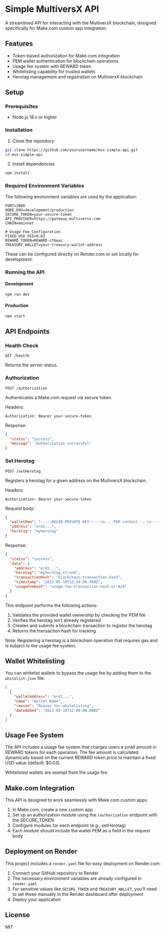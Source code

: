 # Simple MultiversX API

A streamlined API for interacting with the MultiversX blockchain, designed specifically for Make.com custom app integration.

## Features

- Token-based authorization for Make.com integration
- PEM wallet authentication for blockchain operations
- Usage fee system with REWARD token
- Whitelisting capability for trusted wallets
- Herotag management and registration on MultiversX blockchain

## Setup

### Prerequisites

- Node.js 18.x or higher

### Installation

1. Clone the repository
```bash
git clone https://github.com/yourusername/mvx-simple-api.git
cd mvx-simple-api
```

2. Install dependencies
```bash
npm install
```

### Required Environment Variables

The following environment variables are used by the application:

```
PORT=3000
NODE_ENV=development/production
SECURE_TOKEN=your-secure-token
API_PROVIDER=https://gateway.multiversx.com
CHAIN=mainnet

# Usage Fee Configuration
FIXED_USD_FEE=0.03
REWARD_TOKEN=REWARD-cf6eac
TREASURY_WALLET=your-treasury-wallet-address
```

These can be configured directly on Render.com or set locally for development.

### Running the API

#### Development
```bash
npm run dev
```

#### Production
```bash
npm start
```

## API Endpoints

### Health Check
```
GET /health
```
Returns the server status.

### Authorization
```
POST /authorization
```
Authenticates a Make.com request via secure token.

Headers:
```
Authorization: Bearer your-secure-token
```

Response:
```json
{
  "status": "success",
  "message": "Authorization successful"
}
```

### Set Herotag
```
POST /setHerotag
```
Registers a herotag for a given address on the MultiversX blockchain.

Headers:
```
Authorization: Bearer your-secure-token
```

Request body:
```json
{
  "walletPem": "-----BEGIN PRIVATE KEY-----\n... PEM content ...\n-----END PRIVATE KEY-----",
  "address": "erd1...",
  "herotag": "myherotag"
}
```

Response:
```json
{
  "status": "success",
  "data": {
    "address": "erd1...",
    "herotag": "myherotag.elrond",
    "transactionHash": "blockchain-transaction-hash",
    "timestamp": "2023-05-10T12:34:56.789Z",
    "usageFeeHash": "usage-fee-transaction-hash-or-N/A"
  }
}
```

This endpoint performs the following actions:
1. Validates the provided wallet ownership by checking the PEM file
2. Verifies the herotag isn't already registered
3. Creates and submits a blockchain transaction to register the herotag
4. Returns the transaction hash for tracking

Note: Registering a herotag is a blockchain operation that requires gas and is subject to the usage fee system.

## Wallet Whitelisting

You can whitelist wallets to bypass the usage fee by adding them to the `whitelist.json` file:

```json
[
  {
    "walletAddress": "erd1...",
    "name": "Wallet Name",
    "reason": "Reason for whitelisting",
    "dateAdded": "2023-05-10T12:00:00.000Z"
  }
]
```

## Usage Fee System

The API includes a usage fee system that charges users a small amount in REWARD tokens for each operation. The fee amount is calculated dynamically based on the current REWARD token price to maintain a fixed USD value (default: $0.03).

Whitelisted wallets are exempt from the usage fee.

## Make.com Integration

This API is designed to work seamlessly with Make.com custom apps:

1. In Make.com, create a new custom app
2. Set up an authorization module using the `/authorization` endpoint with the SECURE_TOKEN
3. Configure modules for each endpoint (e.g., setHerotag)
4. Each module should include the wallet PEM as a field in the request body

## Deployment on Render

This project includes a `render.yaml` file for easy deployment on Render.com:

1. Connect your GitHub repository to Render
2. The necessary environment variables are already configured in `render.yaml`
3. For sensitive values like `SECURE_TOKEN` and `TREASURY_WALLET`, you'll need to set these manually in the Render dashboard after deployment
4. Deploy your application

## License

MIT
